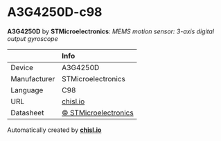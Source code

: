 # A3G4250D-c98

**A3G4250D** by **STMicroelectronics**: *MEMS motion sensor: 3-axis digital output gyroscope*

|              | Info                         |
|:-------------|:-----------------------------|
| Device       | A3G4250D                        |
| Manufacturer | STMicroelectronics |
| Language     | C98 |
| URL          | [chisl.io](https://chisl.io/v/A3G4250D?t=c&r=98) |
| Datasheet    | [&copy; STMicroelectronics](http://www.st.com/resource/en/datasheet/a3g4250d.pdf) |

Automatically created by **[chisl.io](https://chisl.io)**
